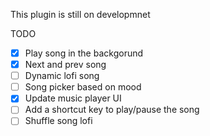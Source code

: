 This plugin is still on developmnet

TODO
- [x] Play song in the backgorund
- [x] Next and prev song
- [ ] Dynamic lofi song
- [ ] Song picker based on mood
- [x] Update music player UI
- [ ] Add a shortcut key to play/pause the song
- [ ] Shuffle song lofi
